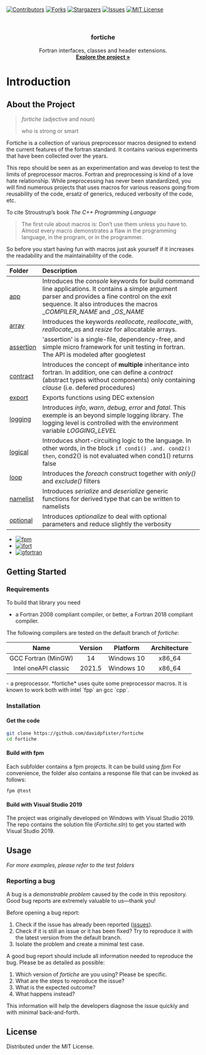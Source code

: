 <a id="readme-top"></a>

[![Contributors][contributors-shield]][contributors-url]
[![Forks][forks-shield]][forks-url]
[![Stargazers][stars-shield]][stars-url]
[![Issues][issues-shield]][issues-url]
[![MIT License][license-shield]][license-url]

<!-- PROJECT LOGO -->
<br />
<div align="center">
  <h3 align="center">fortiche</h3>

  <p align="center">
    Fortran interfaces, classes and header extensions.
    <br />
    <a href="https://github.com/davidpfister/fortiche"><strong>Explore the project »</strong></a>
    <br />
  </p>
</div>

# Introduction
<!-- ABOUT THE PROJECT -->
## About the Project

> _fortiche_ (adjective and noun) 
> 
> who is strong or smart

Fortiche is a collection of various preprocessor macros designed to extend the current features of the fortran standard. It contains various experiments that have been collected over the years. 

This repo should be seen as an experimentation and was develop to test the limits of preprocessor macros. Fortran and preprocessing is kind of a love hate relationship. While preprocessing has never been standardized, you will find numerous projects that uses macros for various reasons going from reusability of the code, ersatz of generics, reduced verbosity of the code, etc. 

To cite Stroustrup’s book _The C++ Programming Language_

> The first rule about macros is: Don’t use them unless you have to. Almost every macro demonstrates a flaw in the programming language, in the program, or in the programmer.

So before you start having fun with macros just ask yourself if it increases the readability and the maintainability of the code.

|Folder|Description|
|:-----|:----------|
|[app](./src/app)|Introduces the _console_ keywords for build command line applications. It contains a simple argument parser and provides a fine control on the exit sequence. It also introduces the macros __COMPILER_NAME_ and __OS_NAME_|
|[array](./src/array)|Introduces the keywords _reallocate_, _reallocate_with_, _reallocate_as_ and _resize_ for allocatable arrays.|
|[assertion](./src/assertion)|'assertion' is a single-file, dependency-free, and simple micro framework for unit testing in fortran. The API is modeled after googletest|
|[contract](./src/contract)|Introduces the concept of **multiple** inheritance into fortran. In addition, one can define a _contract_ (abstract types without components) only containing _clause_ (i.e. defered procedures)|
|[export](./src/export)|Exports functions using DEC extension|
|[logging](./src/logging)|Introduces _info_, _warn_, _debug_, _error_ and _fatal_. This exemple is an beyond simple logging library. The logging level is controlled with the environment variable _LOGGING_LEVEL_|
|[logical](./src/logical)|Introduces short-circuiting logic to the language. In other words, in the block `if cond1() .and. cond2() then`, cond2() is not evaluated when cond1() returns false|
|[loop](./src/loop)|Introduces the _foreach_ construct together with _only()_ and _exclude()_ filters|
|[namelist](./src/namelist)|Introduces _serialize_ and _deserialize_ generic functions for derived type that can be written to namelists|
|[optional](./src/optional)|Introduces _optionalize_ to deal with optional parameters and reduce slightly the verbosity|


* [![fpm][fpm]][fpm-url]
* [![ifort][ifort]][ifort-url]
* [![gfortran][gfortran]][gfortran-url]

<!-- GETTING STARTED -->
## Getting Started

### Requirements

To build that library you need

- a Fortran 2008 compliant compiler, or better, a Fortran 2018 compliant compiler.

The following compilers are tested on the default branch of *fortiche*:
<center>

| Name |	Version	| Platform	| Architecture |
|:--:|:--:|:--:|:--:|
| GCC Fortran (MinGW) | 14 | Windows 10 | x86_64 |
| Intel oneAPI classic	| 2021.5	| Windows 10 |	x86_64 |

</center>
- a preprocessor. *fortiche* uses quite some preprocessor macros. It is known to work both with intel `fpp` an gcc `cpp`.  

### Installation

#### Get the code
```bash
git clone https://github.com/davidpfister/fortiche
cd fortiche
```

#### Build with fpm

Each subfolder contains a fpm projects. It can be build using *fpm*
For convenience, the  folder also contains a response file that can be invoked as follows: 
```
fpm @test
```

#### Build with Visual Studio 2019

The project was originally developed on Windows with Visual Studio 2019. The repo contains the solution file (_Fortiche.sln_) to get you started with Visual Studio 2019. 

<!-- USAGE EXAMPLES -->
## Usage

_For more examples, please refer to the test folders_

### Reporting a bug

A bug is a *demonstrable problem* caused by the code in this repository.
Good bug reports are extremely valuable to us—thank you!

Before opening a bug report:

1. Check if the issue has already been reported
   ([issues](https://github.com/davidpfister/fortiche/issues)).
2. Check if it is still an issue or it has been fixed?
   Try to reproduce it with the latest version from the default branch.
3. Isolate the problem and create a minimal test case.

A good bug report should include all information needed to reproduce the bug.
Please be as detailed as possible:

1. Which version of *fortiche* are you using? Please be specific.
2. What are the steps to reproduce the issue?
3. What is the expected outcome?
4. What happens instead?

This information will help the developers diagnose the issue quickly and with
minimal back-and-forth.

<!-- LICENSE -->
## License

Distributed under the MIT License.

<!-- MARKDOWN LINKS & IMAGES -->
<!-- https://www.markdownguide.org/basic-syntax/#reference-style-links -->
[contributors-shield]: https://img.shields.io/github/contributors/davidpfister/fortiche.svg?style=for-the-badge
[contributors-url]: https://github.com/davidpfister/fortiche/graphs/contributors
[forks-shield]: https://img.shields.io/github/forks/davidpfister/fortiche.svg?style=for-the-badge
[forks-url]: https://github.com/davidpfister/fortiche/network/members
[stars-shield]: https://img.shields.io/github/stars/davidpfister/fortiche.svg?style=for-the-badge
[stars-url]: https://github.com/davidpfister/fortiche/stargazers
[issues-shield]: https://img.shields.io/github/issues/davidpfister/fortiche.svg?style=for-the-badge
[issues-url]: https://github.com/davidpfister/fortiche/issues
[license-shield]: https://img.shields.io/github/license/davidpfister/fortiche.svg?style=for-the-badge
[license-url]: https://github.com/davidpfister/fortiche/blob/master/LICENSE
[product-screenshot]: doc/images/screenshot.png
[gfortran]: https://img.shields.io/badge/gfortran-000000?style=for-the-badge&logo=gnu&logoColor=white
[gfortran-url]: https://gcc.gnu.org/wiki/GFortran
[ifort]: https://img.shields.io/badge/ifort-000000?style=for-the-badge&logo=Intel&logoColor=61DAFB
[ifort-url]: https://www.intel.com/content/www/us/en/developer/tools/oneapi/fortran-compiler.html
[fpm]: https://img.shields.io/badge/fpm-000000?style=for-the-badge&logo=Fortran&logoColor=734F96
[fpm-url]: https://fpm.fortran-lang.org/
